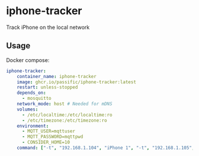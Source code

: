 # iphone-tracker
Track iPhone on the local network


## Usage

Docker compose:
```yaml
iphone-tracker:
    container_name: iphone-tracker
    image: ghcr.io/passific/iphone-tracker:latest
    restart: unless-stopped
    depends_on:
      - mosquitto
    network_mode: host # Needed for mDNS
    volumes:
      - /etc/localtime:/etc/localtime:ro
      - /etc/timezone:/etc/timezone:ro
    environment:
      - MQTT_USER=mqttuser
      - MQTT_PASSWORD=mqttpwd
      - CONSIDER_HOME=10
    command: ["-t", "192.168.1.104", "iPhone 1", "-t", "192.168.1.105", "iPhone 2"]
```

